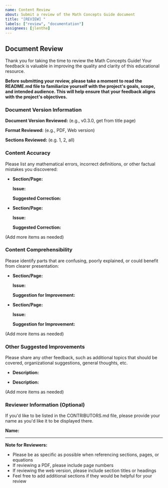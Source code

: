 ```yaml
---
name: Content Review
about: Submit a review of the Math Concepts Guide document
title: "[REVIEW] "
labels: ["review", "documentation"]
assignees: [jlenthe]
---
```


## Document Review
Thank you for taking the time to review the Math Concepts Guide! Your feedback is valuable in improving the quality and clarity of this educational resource.

**Before submitting your review, please take a moment to read the README.md file to familiarize yourself with the project's goals, scope, and intended audience. This will help ensure that your feedback aligns with the project's objectives.**

### Document Version Information
**Document Version Reviewed:** (e.g., v0.3.0, get from title page)

**Format Reviewed:** (e.g., PDF, Web version)

**Sections Reviewed:** (e.g. 1, 2, all)

### Content Accuracy
Please list any mathematical errors, incorrect definitions, or other factual mistakes you discovered:

- **Section/Page:**

  **Issue:**

  **Suggested Correction:**

- **Section/Page:**

  **Issue:**

  **Suggested Correction:**

(Add more items as needed)

### Content Comprehensibility
Please identify parts that are confusing, poorly explained, or could benefit from clearer presentation:

- **Section/Page:**

  **Issue:**

  **Suggestion for Improvement:**

- **Section/Page:**

  **Issue:**

  **Suggestion for Improvement:**

(Add more items as needed)

### Other Suggested Improvements
Please share any other feedback, such as additional topics that should be covered,
organizational suggestions, general thoughts, etc.

- **Description:**

- **Description:**

(Add more items as needed)

### Reviewer Information (Optional)

If you'd like to be listed in the CONTRIBUTORS.md file, please provide your name
as you'd like it to be displayed there.

**Name:**

---

**Note for Reviewers:**
- Please be as specific as possible when referencing sections, pages, or equations
- If reviewing a PDF, please include page numbers
- If reviewing the web version, please include section titles or headings
- Feel free to add additional sections if they would be helpful for your review
